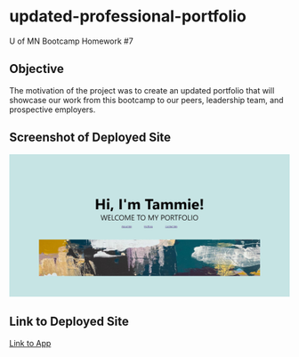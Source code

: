 # updated-professional-portfolio
U of MN Bootcamp Homework #7

## Objective
The motivation of the project was to create an updated portfolio that will showcase our work from this bootcamp to our peers, leadership team, and prospective employers.

## Screenshot of Deployed Site

![image](https://github.com/tcrear/updated-professional-portfolio/blob/main/assets/images/profile-site-screenshot.JPG)


## Link to Deployed Site

[Link to App](https://tcrear.github.io/updated-professional-portfolio/)